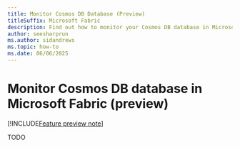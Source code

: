 ```yaml
---
title: Monitor Cosmos DB Database (Preview)
titleSuffix: Microsoft Fabric
description: Find out how to monitor your Cosmos DB database in Microsoft Fabric during the preview, including available metrics and monitoring tools.
author: seesharprun
ms.author: sidandrews
ms.topic: how-to
ms.date: 06/06/2025
---
```


# Monitor Cosmos DB database in Microsoft Fabric (preview)

[!INCLUDE[Feature preview note](../../includes/feature-preview-note.md)]

TODO
